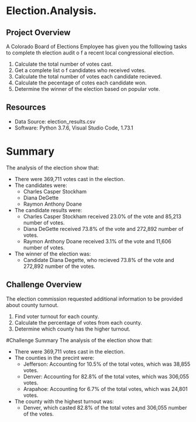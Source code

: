 # Election.Analysis.

## Project Overview
A Colorado Board of Elections Employee has given you the folllowing tasks to complete th election audit o f a recent local congressional election.

1. Calculate the total number of votes cast.
2. Get a complete list o f candidates who received votes.
3. Calculate the total number of votes each candidate recieved. 
4. Calculate the pecentage of cotes each candidate won.
5. Determine the winner of the election based on popular vote.

## Resources
- Data Source: election_results.csv
- Software: Python 3.7.6, Visual Studio Code, 1.73.1

# Summary
The analysis of the election show that:
- There were 369,711 votes cast in the election.
- The candidates were:
  - Charles Casper Stockham
  - Diana DeGette
  - Raymon Anthony Doane
- The candidate results were:
  - Charles Casper Stockham received 23.0% of the vote and 85,213 number of votes.
  - Diana DeGette received 73.8% of the vote and 272,892 number of votes.
  - Raymon Anthony Doane received 3.1% of the vote and 11,606 number of votes.
- The winner of the election was:
  - Candidate Diana Degette, who recieved 73.8% of the vote and 272,892 number of the votes.
 
## Challenge Overview
 The election commission requested additional information to be provided about county turnout.
 
 1. Find voter turnout for each county.
 2. Calculate the percentage of votes from each county.
 3. Determine which county has the higher turnout.
 
#Challenge Summary
The analysis of the election show that:
- There were 369,711 votes cast in the election.
- The counties in the precint were:
  - Jefferson: Accounting for 10.5% of the total votes, which was 38,855 votes.
  - Denver: Accounting for 82.8% of the total votes, which was 306,055 votes.
  - Arapahoe: Accounting for 6.7% of the total votes, which was 24,801 votes.
- The county with the highest turnout was:
  - Denver, which casted 82.8% of the total votes and 306,055 number of the votes.
